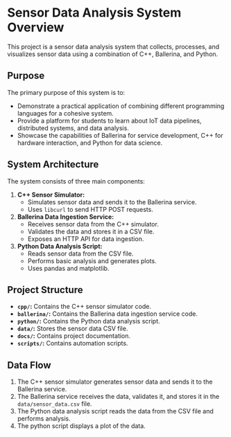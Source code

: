 # Sensor Data Analysis System Overview

This project is a sensor data analysis system that collects, processes, and visualizes sensor data using a combination of C++, Ballerina, and Python.

## Purpose

The primary purpose of this system is to:

* Demonstrate a practical application of combining different programming languages for a cohesive system.
* Provide a platform for students to learn about IoT data pipelines, distributed systems, and data analysis.
* Showcase the capabilities of Ballerina for service development, C++ for hardware interaction, and Python for data science.

## System Architecture

The system consists of three main components:

1.  **C++ Sensor Simulator:**
    * Simulates sensor data and sends it to the Ballerina service.
    * Uses `libcurl` to send HTTP POST requests.
2.  **Ballerina Data Ingestion Service:**
    * Receives sensor data from the C++ simulator.
    * Validates the data and stores it in a CSV file.
    * Exposes an HTTP API for data ingestion.
3.  **Python Data Analysis Script:**
    * Reads sensor data from the CSV file.
    * Performs basic analysis and generates plots.
    * Uses pandas and matplotlib.

## Project Structure

* **`cpp/`:** Contains the C++ sensor simulator code.
* **`ballerina/`:** Contains the Ballerina data ingestion service code.
* **`python/`:** Contains the Python data analysis script.
* **`data/`:** Stores the sensor data CSV file.
* **`docs/`:** Contains project documentation.
* **`scripts/`:** Contains automation scripts.

## Data Flow

1.  The C++ sensor simulator generates sensor data and sends it to the Ballerina service.
2.  The Ballerina service receives the data, validates it, and stores it in the `data/sensor_data.csv` file.
3.  The Python data analysis script reads the data from the CSV file and performs analysis.
4.  The python script displays a plot of the data.
